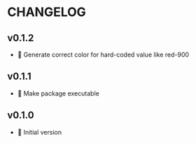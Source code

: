 # CHANGELOG

## v0.1.2

- 🐛 Generate correct color for hard-coded value like red-900

## v0.1.1

- 🔨 Make package executable

## v0.1.0

- 🎉 Initial version
